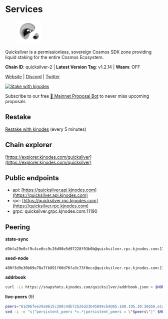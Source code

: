 # Services

<figure><img src="https://raw.githubusercontent.com/kj89/cosmos-images/main/logos/quicksilver.png" alt=""><figcaption></figcaption></figure>

Quicksilver is a permissionless, sovereign Cosmos SDK zone providing liquid staking for the entire Cosmos Ecosystem.

**Chain ID**: quicksilver-2 | **Latest Version Tag**: v1.2.14 | **Wasm**: OFF

[Website](https://quicksilver.zone) | [Discord](https://discord.gg/quicksilverprotocol) | [Twitter](https://twitter.com/quicksilverzone)

[![Stake with kjnodes](https://i.ibb.co/cr44Q8j/button-stake-with-kjnodes.png)](https://restake.app/quicksilver/quickvaloper1fqfgpwdngmmay6ah7mg9y4k7ayykpzu6l3ht2m)

Subscribe to our free [🤖 Mainnet Proposal Bot](https://t.me/kjnodes_proposal_bot) to never miss upcoming proposals

## Restake

[Restake with kjnodes](https://restake.app/quicksilver/quickvaloper1fqfgpwdngmmay6ah7mg9y4k7ayykpzu6l3ht2m) (every 5 minutes)
## Chain explorer
[https://explorer.kjnodes.com/quicksilver](https://explorer.kjnodes.com/quicksilver)

## Public endpoints

* api: [https://quicksilver.api.kjnodes.com](https://quicksilver.api.kjnodes.com)
* rpc: [https://quicksilver.rpc.kjnodes.com](https://quicksilver.rpc.kjnodes.com)
* grpc: quicksilver.grpc.kjnodes.com:11190

## Peering

**state-sync**

```text
d9bfa29e0cf9c4ce0cc9c26d98e5d97228f93b0b@quicksilver.rpc.kjnodes.com:11156
```

**seed-node**

```text
400f3d9e30b69e78a7fb891f60d76fa3c73f0ecc@quicksilver.rpc.kjnodes.com:11159
```

**addrbook**
```bash
curl -Ls https://snapshots.kjnodes.com/quicksilver/addrbook.json > $HOME/.quicksilverd/config/addrbook.json
```

**live-peers** (9)
```bash
peers="61d96fee29a9615c208c4db72526d23b45094cb4@65.108.195.30:36656,e1a24aaba30a8ff21e52fed92b96b36156b52e80@51.161.208.88:26656,58fe3a7b075e7302f8b46b8171a0aa19ff4a427a@65.108.195.29:31126,71b753819eb653e99e6a825b80af20ca9bccb087@135.125.163.63:24666,8a0740d4b70629c26022db7525132da0062bf42b@194.62.99.114:26656,ebafaa0d0087ecfc785b095d6a91a67a12eecd80@5.9.100.25:26656,833a368b9e639d50dcbeaa2e8347306979d55e50@199.217.117.78:11156,d9bfa29e0cf9c4ce0cc9c26d98e5d97228f93b0b@65.109.88.38:11156,1b569bf57da79df4f85d207a161a97626988af76@65.109.92.241:20026"
sed -i -e "s|^persistent_peers *=.*|persistent_peers = \"$peers\"|" $HOME/.quicksilverd/config/config.toml
```
